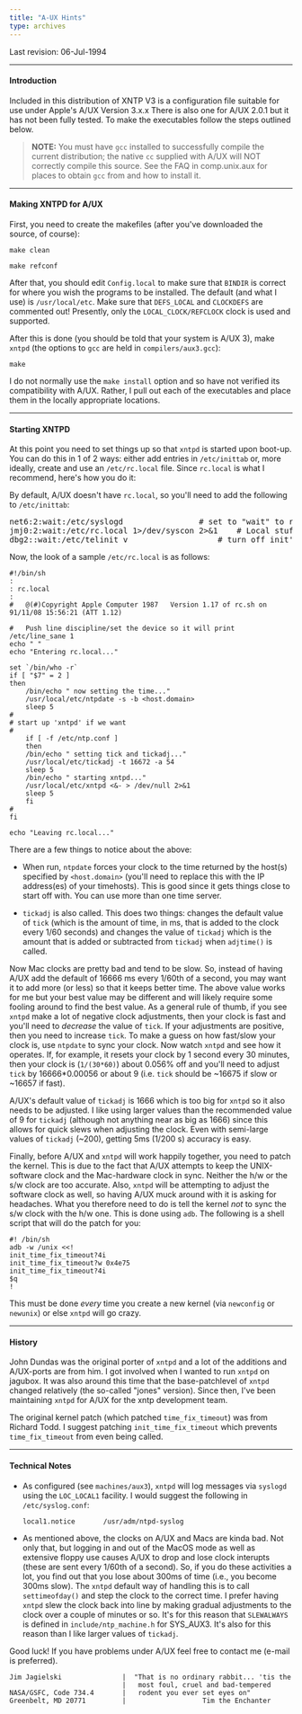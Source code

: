 ```yaml
---
title: "A-UX Hints"
type: archives
---
```


Last revision:  06-Jul-1994

* * *

#### Introduction

Included in this distribution of XNTP V3 is a configuration file suitable for use under Apple's A/UX Version 3.x.x  There is also one for A/UX 2.0.1 but it has not been fully tested. To make the executables follow the steps outlined below.

> **NOTE:**  You must have `gcc` installed to successfully compile the current distribution; the native `cc` supplied with A/UX will NOT correctly compile this source.  See the FAQ in comp.unix.aux for places to obtain `gcc` from and how to install it.

* * *

#### Making XNTPD for A/UX


First, you need to create the makefiles (after you've downloaded the source, of course):

`make clean`

`make refconf`

After that, you should edit `Config.local` to make sure that `BINDIR` is correct for where you wish the programs to be installed. The default (and what I use) is `/usr/local/etc`. Make sure that `DEFS_LOCAL` and `CLOCKDEFS` are commented out! Presently, only the `LOCAL_CLOCK/REFCLOCK` clock is used and supported.

After this is done (you should be told that your system is A/UX 3), make `xntpd` (the options to `gcc` are held in `compilers/aux3.gcc`):

`make`

I do not normally use the `make install` option and so have not verified its compatibility with A/UX.  Rather, I pull out each of the executables and place them in the locally appropriate locations.

* * *

#### Starting XNTPD

At this point you need to set things up so that `xntpd` is started upon boot-up. You can do this in 1 of 2 ways: either add entries in `/etc/inittab` or, more ideally, create and use an `/etc/rc.local` file. Since `rc.local` is what I recommend, here's how you do it:

By default, A/UX doesn't have `rc.local`, so you'll need to add the following to `/etc/inittab`:

<pre>
net6:2:wait:/etc/syslogd		        # set to "wait" to run a syslog daemon
jmj0:2:wait:/etc/rc.local 1>/dev/syscon 2>&1	# Local stuff
dbg2::wait:/etc/telinit v	                # turn off init's verbose mode
</pre>

Now, the look of a sample `/etc/rc.local` is as follows:

    #!/bin/sh
    :
    : rc.local
    :
    #	@(#)Copyright Apple Computer 1987	Version 1.17 of rc.sh on 91/11/08 15:56:21 (ATT 1.12)

    #	Push line discipline/set the device so it will print
    /etc/line_sane 1
    echo " "
    echo "Entering rc.local..."

    set `/bin/who -r`
    if [ "$7" = 2 ]
    then
        /bin/echo " now setting the time..."
        /usr/local/etc/ntpdate -s -b <host.domain>
        sleep 5
    #
    # start up 'xntpd' if we want
    #
        if [ -f /etc/ntp.conf ]
        then
    	/bin/echo " setting tick and tickadj..."
    	/usr/local/etc/tickadj -t 16672 -a 54
    	sleep 5
    	/bin/echo " starting xntpd..."
    	/usr/local/etc/xntpd <&- > /dev/null 2>&1
    	sleep 5
        fi
    #
    fi

    echo "Leaving rc.local..."

There are a few things to notice about the above:

* When run, `ntpdate` forces your clock to the time returned by the host(s) specified by <code>\<host.domain></code> (you'll need to replace this with the IP address(es) of your timehosts). This is good since it gets things close to start off with. You can use more than one time server.

* `tickadj` is also called. This does two things: changes the default value of `tick` (which is the amount of time, in ms, that is added to the clock every 1/60 seconds) and changes the value of `tickadj` which is the amount that is added or subtracted from `tickadj` when `adjtime()` is called.

Now Mac clocks are pretty bad and tend to be slow. So, instead of having A/UX add the default of 16666 ms every 1/60th of a second, you may want it to add more (or less) so that it keeps better time. The above value works for me but your best value may be different and will likely require some fooling around to find the best value. As a general rule of thumb, if you see `xntpd` make a lot of negative clock  adjustments, then your clock is fast and you'll need to _decrease_ the value of `tick`. If your adjustments are positive, then you need to increase `tick`. To make a guess on how fast/slow your clock is, use `ntpdate` to sync your clock. Now watch `xntpd` and see how it operates. If, for example, it resets your clock by 1 second every 30 minutes, then your clock is (`1/(30*60)`) about 0.056% off and you'll need to adjust `tick` by 16666*0.00056 or about 9 (i.e. `tick` should be ~16675 if slow or ~16657 if fast).

A/UX's default value of `tickadj` is 1666 which is too big for `xntpd` so it also needs to be adjusted. I like using larger values than the recommended value of 9 for `tickadj` (although not anything near as big as 1666) since this allows for quick slews when adjusting the clock. Even with semi-large values of `tickadj` (~200), getting 5ms (1/200 s) accuracy is easy.

Finally, before A/UX and `xntpd` will work happily together, you need to patch the kernel. This is due to the fact that A/UX attempts to keep the UNIX-software clock and the Mac-hardware clock in sync. Neither the h/w or the s/w clock are too accurate. Also, `xntpd` will be attempting to adjust the software clock as well, so having A/UX muck around with it is asking for headaches. What you therefore need to do is tell the kernel _not_ to sync the s/w clock with the h/w one. This is done using `adb`. The following is a shell script that will do the patch for you:

    #! /bin/sh
    adb -w /unix <<!
    init_time_fix_timeout?4i
    init_time_fix_timeout?w 0x4e75
    init_time_fix_timeout?4i
    $q
    !

This must be done _every_ time you create a new kernel (via `newconfig` or `newunix`) or else `xntpd` will go crazy.

* * *

#### History

John Dundas was the original porter of `xntpd` and a lot of the additions and A/UX-ports are from him. I got involved when I wanted to run `xntpd` on jagubox. It was also around this time that the base-patchlevel of `xntpd` changed relatively (the so-called "jones" version). Since then, I've been maintaining `xntpd` for A/UX for the xntp development team.

The original kernel patch (which patched `time_fix_timeout`) was from Richard Todd. I suggest patching `init_time_fix_timeout` which prevents `time_fix_timeout` from even being called.

* * *

#### Technical Notes

*  As configured (see `machines/aux3`), `xntpd` will log messages via `syslogd` using the `LOC_LOCAL1` facility. I would suggest the following in `/etc/syslog.conf`:

   `local1.notice		/usr/adm/ntpd-syslog`

*  As mentioned above, the clocks on A/UX and Macs are kinda bad. Not only that, but logging in and out of the MacOS mode as well as extensive floppy use causes A/UX to drop and lose clock interupts (these are sent every 1/60th of a second). So, if you do these activities a lot, you find out that you lose about 300ms of time (i.e., you become 300ms slow). The `xntpd` default way of handling this is to call `settimeofday()` and step the clock to the correct time. I prefer having `xntpd` slew the clock back into line by making gradual adjustments to the clock over a couple of minutes or so. It's for this reason that `SLEWALWAYS` is defined in `include/ntp_machine.h` for SYS_AUX3. It's also for this reason than I like larger values of `tickadj`.

Good luck!  If you have problems under A/UX feel free to contact me (e-mail is preferred).

    Jim Jagielski               |  "That is no ordinary rabbit... 'tis the
								|   most foul, cruel and bad-tempered
    NASA/GSFC, Code 734.4       |   rodent you ever set eyes on"
    Greenbelt, MD 20771         |                   Tim the Enchanter